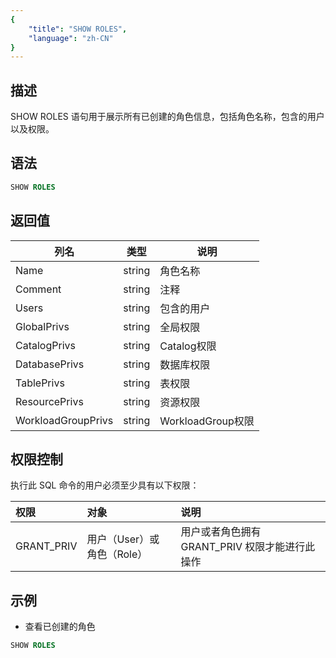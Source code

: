 ```yaml
---
{
    "title": "SHOW ROLES",
    "language": "zh-CN"
}
---
```


<!--
Licensed to the Apache Software Foundation (ASF) under one
or more contributor license agreements.  See the NOTICE file
distributed with this work for additional information
regarding copyright ownership.  The ASF licenses this file
to you under the Apache License, Version 2.0 (the
"License"); you may not use this file except in compliance
with the License.  You may obtain a copy of the License at

  http://www.apache.org/licenses/LICENSE-2.0

Unless required by applicable law or agreed to in writing,
software distributed under the License is distributed on an
"AS IS" BASIS, WITHOUT WARRANTIES OR CONDITIONS OF ANY
KIND, either express or implied.  See the License for the
specific language governing permissions and limitations
under the License.
-->

## 描述

SHOW ROLES 语句用于展示所有已创建的角色信息，包括角色名称，包含的用户以及权限。

## 语法

```SQL
SHOW ROLES
```

## 返回值

| 列名                   | 类型   | 说明    
|-----------------------|--------|----
| Name                  | string | 角色名称
| Comment               | string | 注释
| Users                 | string | 包含的用户
| GlobalPrivs           | string | 全局权限
| CatalogPrivs          | string | Catalog权限
| DatabasePrivs         | string | 数据库权限
| TablePrivs            | string | 表权限
| ResourcePrivs         | string | 资源权限
| WorkloadGroupPrivs    | string | WorkloadGroup权限   

## 权限控制

执行此 SQL 命令的用户必须至少具有以下权限：

| 权限         | 对象         | 说明            |
|:------------|:------------|:--------------|
| GRANT_PRIV  | 用户（User）或 角色（Role） | 用户或者角色拥有 GRANT_PRIV 权限才能进行此操作 |

## 示例

- 查看已创建的角色

```SQL
SHOW ROLES
```

